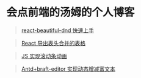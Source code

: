 # 会点前端的汤姆的个人博客

> [react-beautiful-dnd 快速上手](https://yezhuming.github.io/blog/#/React/react-beautiful-dnd快速上手.md)

> [React 导出表头合并的表格](https://yezhuming.github.io/blog/#/React/React导出表头合并的表格.md)

> [JS 实现滚动条动画](https://yezhuming.github.io/blog/#/JavaScript/JS实现滚动条动画.md)

> [Antd+braft-editor 实现动态增减富文本](https://yezhuming.github.io/blog/#/React/Antd+braft-editor实现动态增减富文本.md)
